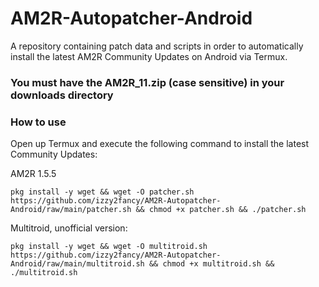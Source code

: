 # AM2R-Autopatcher-Android
A repository containing patch data and scripts in order to automatically install the latest AM2R Community Updates on Android via Termux.

### You must have the AM2R_11.zip (case sensitive) in your downloads directory ###

### How to use
Open up Termux and execute the following command to install the latest Community Updates:  

AM2R 1.5.5

```
pkg install -y wget && wget -O patcher.sh https://github.com/izzy2fancy/AM2R-Autopatcher-Android/raw/main/patcher.sh && chmod +x patcher.sh && ./patcher.sh
```

Multitroid, unofficial version:
```
pkg install -y wget && wget -O multitroid.sh https://github.com/izzy2fancy/AM2R-Autopatcher-Android/raw/main/multitroid.sh && chmod +x multitroid.sh && ./multitroid.sh
```

